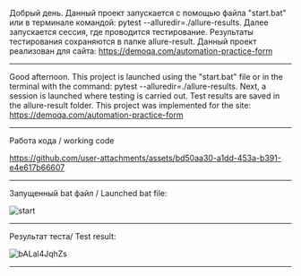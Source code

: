 Добрый день. 
Данный проект запускается c помощью файла "start.bat" или в терминале командой:  pytest --alluredir=./allure-results.
Далее запускается сессия, где проводится тестирование.
Результаты тестирования сохраняются в папке allure-result. Данный проект реализован для сайта: https://demoqa.com/automation-practice-form
___________________________________________________________________________________________________________________________________________

Good afternoon. 
This project is launched using the "start.bat" file or in the terminal with the command: pytest --alluredir=./allure-results.
Next, a session is launched where testing is carried out.
Test results are saved in the allure-result folder. This project was implemented for the site: https://demoqa.com/automation-practice-form
___________________________________________________________________________________________________________________________________________

Работа кода / working code

https://github.com/user-attachments/assets/bd50aa30-a1dd-453a-b391-e4e617b66607

___________________________________________________________________________________________________________________________________________

Запущенный bat файл / Launched bat file:

![start](https://github.com/user-attachments/assets/5f2caec0-3a94-4d2e-ad5c-b7ce52677145)<p>

___________________________________________________________________________________________________________________________________________

Результат теста/ Test result:

![bALal4JqhZs](https://github.com/user-attachments/assets/937f7497-7e26-4574-a1e6-7fe368d1cde2)

___________________________________________________________________________________________________________________________________________

